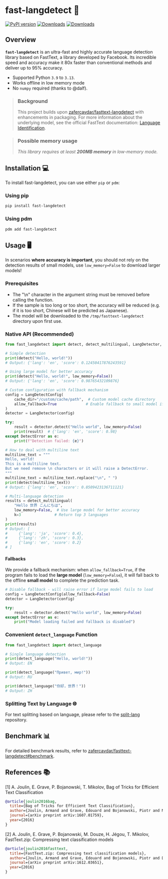 # fast-langdetect 🚀

[![PyPI version](https://badge.fury.io/py/fast-langdetect.svg)](https://badge.fury.io/py/fast-langdetect)
[![Downloads](https://pepy.tech/badge/fast-langdetect)](https://pepy.tech/project/fast-langdetect)
[![Downloads](https://pepy.tech/badge/fast-langdetect/month)](https://pepy.tech/project/fast-langdetect/)

## Overview

**`fast-langdetect`** is an ultra-fast and highly accurate language detection library based on FastText, a library developed by Facebook. Its incredible speed and accuracy make it 80x faster than conventional methods and deliver up to 95% accuracy.

- Supported Python `3.9` to `3.13`.
- Works offline  in low memory mode
- No `numpy` required (thanks to @dalf).

> ### Background
> 
> This project builds upon [zafercavdar/fasttext-langdetect](https://github.com/zafercavdar/fasttext-langdetect#benchmark) with enhancements in packaging.
> For more information about the underlying model, see the official FastText documentation: [Language Identification](https://fasttext.cc/docs/en/language-identification.html).

> ### Possible memory usage
> 
> *This library requires at least **200MB memory** in low-memory mode.*

## Installation 💻

To install fast-langdetect, you can use either `pip` or `pdm`:

### Using pip

```bash
pip install fast-langdetect
```

### Using pdm

```bash
pdm add fast-langdetect
```

## Usage 🖥️

In scenarios **where accuracy is important**, you should not rely on the detection results of small models, use `low_memory=False` to download larger models!

### Prerequisites

- The "\n" character in the argument string must be removed before calling the function.
- If the sample is too long or too short, the accuracy will be reduced (e.g. if it is too short, Chinese will be predicted as Japanese).
- The model will be downloaded to the `/tmp/fasttext-langdetect` directory upon first use.

### Native API (Recommended)

```python
from fast_langdetect import detect, detect_multilingual, LangDetector, LangDetectConfig, DetectError

# Simple detection
print(detect("Hello, world!"))
# Output: {'lang': 'en', 'score': 0.12450417876243591}

# Using large model for better accuracy
print(detect("Hello, world!", low_memory=False))
# Output: {'lang': 'en', 'score': 0.98765432109876}

# Custom configuration with fallback mechanism
config = LangDetectConfig(
    cache_dir="/custom/cache/path",  # Custom model cache directory
    allow_fallback=True             # Enable fallback to small model if large model fails
)
detector = LangDetector(config)

try:
    result = detector.detect("Hello world", low_memory=False)
    print(result)  # {'lang': 'en', 'score': 0.98}
except DetectError as e:
    print(f"Detection failed: {e}")

# How to deal with multiline text
multiline_text = """
Hello, world!
This is a multiline text.
But we need remove \n characters or it will raise a DetectError.
"""
multiline_text = multiline_text.replace("\n", " ")  
print(detect(multiline_text))
# Output: {'lang': 'en', 'score': 0.8509423136711121}

# Multi-language detection
results = detect_multilingual(
    "Hello 世界 こんにちは", 
    low_memory=False,  # Use large model for better accuracy
    k=3               # Return top 3 languages
)
print(results)
# Output: [
#     {'lang': 'ja', 'score': 0.4}, 
#     {'lang': 'zh', 'score': 0.3}, 
#     {'lang': 'en', 'score': 0.2}
# ]
```

#### Fallbacks

We provide a fallback mechanism: when `allow_fallback=True`, if the program fails to load the **large model** (`low_memory=False`), it will fall back to the offline **small model** to complete the prediction task.

```python
# Disable fallback - will raise error if large model fails to load
config = LangDetectConfig(allow_fallback=False)
detector = LangDetector(config)

try:
    result = detector.detect("Hello world", low_memory=False)
except DetectError as e:
    print("Model loading failed and fallback is disabled")
```

### Convenient `detect_language` Function

```python
from fast_langdetect import detect_language

# Single language detection
print(detect_language("Hello, world!"))
# Output: EN

print(detect_language("Привет, мир!"))
# Output: RU

print(detect_language("你好，世界！"))
# Output: ZH
```

### Splitting Text by Language 🌐

For text splitting based on language, please refer to the [split-lang](https://github.com/DoodleBears/split-lang)
repository.

## Benchmark 📊

For detailed benchmark results, refer
to [zafercavdar/fasttext-langdetect#benchmark](https://github.com/zafercavdar/fasttext-langdetect#benchmark).

## References 📚

[1] A. Joulin, E. Grave, P. Bojanowski, T. Mikolov, Bag of Tricks for Efficient Text Classification

```bibtex
@article{joulin2016bag,
  title={Bag of Tricks for Efficient Text Classification},
  author={Joulin, Armand and Grave, Edouard and Bojanowski, Piotr and Mikolov, Tomas},
  journal={arXiv preprint arXiv:1607.01759},
  year={2016}
}
```

[2] A. Joulin, E. Grave, P. Bojanowski, M. Douze, H. Jégou, T. Mikolov, FastText.zip: Compressing text classification
models

```bibtex
@article{joulin2016fasttext,
  title={FastText.zip: Compressing text classification models},
  author={Joulin, Armand and Grave, Edouard and Bojanowski, Piotr and Douze, Matthijs and J{\'e}gou, H{\'e}rve and Mikolov, Tomas},
  journal={arXiv preprint arXiv:1612.03651},
  year={2016}
}
```
